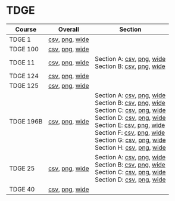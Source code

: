 # TDGE

| Course | Overall | Section |
| ------ | ------- | ------- |
| TDGE 1 | [csv](https://github.com/UCSD-Historical-Enrollment-Data/2025Spring/blob/main/overall/TDGE%201.csv), [png](https://raw.githubusercontent.com/UCSD-Historical-Enrollment-Data/2025Spring/main/plot_overall/TDGE%201.png), [wide](https://raw.githubusercontent.com/UCSD-Historical-Enrollment-Data/2025Spring/main/plot_overall_wide/TDGE%201.png) |  |
| TDGE 100 | [csv](https://github.com/UCSD-Historical-Enrollment-Data/2025Spring/blob/main/overall/TDGE%20100.csv), [png](https://raw.githubusercontent.com/UCSD-Historical-Enrollment-Data/2025Spring/main/plot_overall/TDGE%20100.png), [wide](https://raw.githubusercontent.com/UCSD-Historical-Enrollment-Data/2025Spring/main/plot_overall_wide/TDGE%20100.png) |  |
| TDGE 11 | [csv](https://github.com/UCSD-Historical-Enrollment-Data/2025Spring/blob/main/overall/TDGE%2011.csv), [png](https://raw.githubusercontent.com/UCSD-Historical-Enrollment-Data/2025Spring/main/plot_overall/TDGE%2011.png), [wide](https://raw.githubusercontent.com/UCSD-Historical-Enrollment-Data/2025Spring/main/plot_overall_wide/TDGE%2011.png) | Section A: [csv](https://github.com/UCSD-Historical-Enrollment-Data/2025Spring/blob/main/section/TDGE%2011_A.csv), [png](https://raw.githubusercontent.com/UCSD-Historical-Enrollment-Data/2025Spring/main/plot_section/TDGE%2011_A.png), [wide](https://raw.githubusercontent.com/UCSD-Historical-Enrollment-Data/2025Spring/main/plot_section_wide/TDGE%2011_A.png)<br>Section B: [csv](https://github.com/UCSD-Historical-Enrollment-Data/2025Spring/blob/main/section/TDGE%2011_B.csv), [png](https://raw.githubusercontent.com/UCSD-Historical-Enrollment-Data/2025Spring/main/plot_section/TDGE%2011_B.png), [wide](https://raw.githubusercontent.com/UCSD-Historical-Enrollment-Data/2025Spring/main/plot_section_wide/TDGE%2011_B.png) |
| TDGE 124 | [csv](https://github.com/UCSD-Historical-Enrollment-Data/2025Spring/blob/main/overall/TDGE%20124.csv), [png](https://raw.githubusercontent.com/UCSD-Historical-Enrollment-Data/2025Spring/main/plot_overall/TDGE%20124.png), [wide](https://raw.githubusercontent.com/UCSD-Historical-Enrollment-Data/2025Spring/main/plot_overall_wide/TDGE%20124.png) |  |
| TDGE 125 | [csv](https://github.com/UCSD-Historical-Enrollment-Data/2025Spring/blob/main/overall/TDGE%20125.csv), [png](https://raw.githubusercontent.com/UCSD-Historical-Enrollment-Data/2025Spring/main/plot_overall/TDGE%20125.png), [wide](https://raw.githubusercontent.com/UCSD-Historical-Enrollment-Data/2025Spring/main/plot_overall_wide/TDGE%20125.png) |  |
| TDGE 196B | [csv](https://github.com/UCSD-Historical-Enrollment-Data/2025Spring/blob/main/overall/TDGE%20196B.csv), [png](https://raw.githubusercontent.com/UCSD-Historical-Enrollment-Data/2025Spring/main/plot_overall/TDGE%20196B.png), [wide](https://raw.githubusercontent.com/UCSD-Historical-Enrollment-Data/2025Spring/main/plot_overall_wide/TDGE%20196B.png) | Section A: [csv](https://github.com/UCSD-Historical-Enrollment-Data/2025Spring/blob/main/section/TDGE%20196B_A.csv), [png](https://raw.githubusercontent.com/UCSD-Historical-Enrollment-Data/2025Spring/main/plot_section/TDGE%20196B_A.png), [wide](https://raw.githubusercontent.com/UCSD-Historical-Enrollment-Data/2025Spring/main/plot_section_wide/TDGE%20196B_A.png)<br>Section B: [csv](https://github.com/UCSD-Historical-Enrollment-Data/2025Spring/blob/main/section/TDGE%20196B_B.csv), [png](https://raw.githubusercontent.com/UCSD-Historical-Enrollment-Data/2025Spring/main/plot_section/TDGE%20196B_B.png), [wide](https://raw.githubusercontent.com/UCSD-Historical-Enrollment-Data/2025Spring/main/plot_section_wide/TDGE%20196B_B.png)<br>Section C: [csv](https://github.com/UCSD-Historical-Enrollment-Data/2025Spring/blob/main/section/TDGE%20196B_C.csv), [png](https://raw.githubusercontent.com/UCSD-Historical-Enrollment-Data/2025Spring/main/plot_section/TDGE%20196B_C.png), [wide](https://raw.githubusercontent.com/UCSD-Historical-Enrollment-Data/2025Spring/main/plot_section_wide/TDGE%20196B_C.png)<br>Section D: [csv](https://github.com/UCSD-Historical-Enrollment-Data/2025Spring/blob/main/section/TDGE%20196B_D.csv), [png](https://raw.githubusercontent.com/UCSD-Historical-Enrollment-Data/2025Spring/main/plot_section/TDGE%20196B_D.png), [wide](https://raw.githubusercontent.com/UCSD-Historical-Enrollment-Data/2025Spring/main/plot_section_wide/TDGE%20196B_D.png)<br>Section E: [csv](https://github.com/UCSD-Historical-Enrollment-Data/2025Spring/blob/main/section/TDGE%20196B_E.csv), [png](https://raw.githubusercontent.com/UCSD-Historical-Enrollment-Data/2025Spring/main/plot_section/TDGE%20196B_E.png), [wide](https://raw.githubusercontent.com/UCSD-Historical-Enrollment-Data/2025Spring/main/plot_section_wide/TDGE%20196B_E.png)<br>Section F: [csv](https://github.com/UCSD-Historical-Enrollment-Data/2025Spring/blob/main/section/TDGE%20196B_F.csv), [png](https://raw.githubusercontent.com/UCSD-Historical-Enrollment-Data/2025Spring/main/plot_section/TDGE%20196B_F.png), [wide](https://raw.githubusercontent.com/UCSD-Historical-Enrollment-Data/2025Spring/main/plot_section_wide/TDGE%20196B_F.png)<br>Section G: [csv](https://github.com/UCSD-Historical-Enrollment-Data/2025Spring/blob/main/section/TDGE%20196B_G.csv), [png](https://raw.githubusercontent.com/UCSD-Historical-Enrollment-Data/2025Spring/main/plot_section/TDGE%20196B_G.png), [wide](https://raw.githubusercontent.com/UCSD-Historical-Enrollment-Data/2025Spring/main/plot_section_wide/TDGE%20196B_G.png)<br>Section H: [csv](https://github.com/UCSD-Historical-Enrollment-Data/2025Spring/blob/main/section/TDGE%20196B_H.csv), [png](https://raw.githubusercontent.com/UCSD-Historical-Enrollment-Data/2025Spring/main/plot_section/TDGE%20196B_H.png), [wide](https://raw.githubusercontent.com/UCSD-Historical-Enrollment-Data/2025Spring/main/plot_section_wide/TDGE%20196B_H.png) |
| TDGE 25 | [csv](https://github.com/UCSD-Historical-Enrollment-Data/2025Spring/blob/main/overall/TDGE%2025.csv), [png](https://raw.githubusercontent.com/UCSD-Historical-Enrollment-Data/2025Spring/main/plot_overall/TDGE%2025.png), [wide](https://raw.githubusercontent.com/UCSD-Historical-Enrollment-Data/2025Spring/main/plot_overall_wide/TDGE%2025.png) | Section A: [csv](https://github.com/UCSD-Historical-Enrollment-Data/2025Spring/blob/main/section/TDGE%2025_A.csv), [png](https://raw.githubusercontent.com/UCSD-Historical-Enrollment-Data/2025Spring/main/plot_section/TDGE%2025_A.png), [wide](https://raw.githubusercontent.com/UCSD-Historical-Enrollment-Data/2025Spring/main/plot_section_wide/TDGE%2025_A.png)<br>Section B: [csv](https://github.com/UCSD-Historical-Enrollment-Data/2025Spring/blob/main/section/TDGE%2025_B.csv), [png](https://raw.githubusercontent.com/UCSD-Historical-Enrollment-Data/2025Spring/main/plot_section/TDGE%2025_B.png), [wide](https://raw.githubusercontent.com/UCSD-Historical-Enrollment-Data/2025Spring/main/plot_section_wide/TDGE%2025_B.png)<br>Section C: [csv](https://github.com/UCSD-Historical-Enrollment-Data/2025Spring/blob/main/section/TDGE%2025_C.csv), [png](https://raw.githubusercontent.com/UCSD-Historical-Enrollment-Data/2025Spring/main/plot_section/TDGE%2025_C.png), [wide](https://raw.githubusercontent.com/UCSD-Historical-Enrollment-Data/2025Spring/main/plot_section_wide/TDGE%2025_C.png)<br>Section D: [csv](https://github.com/UCSD-Historical-Enrollment-Data/2025Spring/blob/main/section/TDGE%2025_D.csv), [png](https://raw.githubusercontent.com/UCSD-Historical-Enrollment-Data/2025Spring/main/plot_section/TDGE%2025_D.png), [wide](https://raw.githubusercontent.com/UCSD-Historical-Enrollment-Data/2025Spring/main/plot_section_wide/TDGE%2025_D.png) |
| TDGE 40 | [csv](https://github.com/UCSD-Historical-Enrollment-Data/2025Spring/blob/main/overall/TDGE%2040.csv), [png](https://raw.githubusercontent.com/UCSD-Historical-Enrollment-Data/2025Spring/main/plot_overall/TDGE%2040.png), [wide](https://raw.githubusercontent.com/UCSD-Historical-Enrollment-Data/2025Spring/main/plot_overall_wide/TDGE%2040.png) |  |
